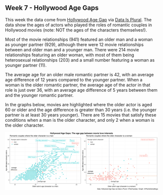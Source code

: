 ## Week 7 - Hollywood Age Gaps

This week the data come from [Hollywood Age Gap](https://hollywoodagegap.com/) via [Data Is Plural](https://www.data-is-plural.com/archive/2018-02-07-edition/). The data show the ages of actors who played the roles of romantic couples in Hollywood movies (note: NOT the ages of the characters themselves!).

Most of the movie relationships (941) featured an older man and a woman as younger partner (929), although there were 12 movie relationships between and older man and a younger man. There were 214 movie relationships featuring an older woman, with most of them being heterosexual relationships (203) and a small number featuring a woman as younger partner (11).

The average age for an older male romantic partner is 42, with an average age difference of 12 years compared to the younger partner. When a woman is the older romantic partner, the average age of the actor in that role is just over 36, with an average age difference of 5 years between them and the younger romantic partner.

In the graphs below, movies are highlighted where the older actor is aged 60 or older and the age difference is greater than 30 years (i.e. the younger partner is at least 30 years younger). There are 15 movies that satisfy these conditions when a man is the older character, and only 2 when a woman is the older character.

![Image description](https://github.com/PlantsGenesBugs/TidyTuesday/blob/main/2023/week%207%20-%20Hollywood%20age%20gaps/AgeGap.png)
